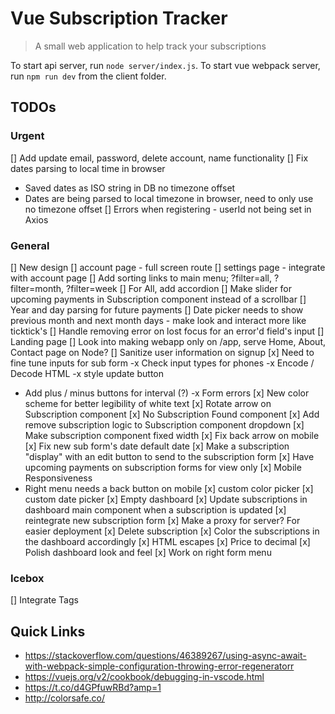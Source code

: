 # Vue Subscription Tracker

> A small web application to help track your subscriptions 

To start api server, run `node server/index.js`.
To start vue webpack server, run `npm run dev` from the client folder.

## TODOs
### Urgent

[] Add update email, password, delete account, name functionality
[] Fix dates parsing to local time in browser
- Saved dates as ISO string in DB no timezone offset
- Dates are being parsed to local timezone in browser, need to only use no timezone offset
[] Errors when registering - userId not being set in Axios

### General

[] New design
[] account page - full screen route
  [] settings page - integrate with account page
[] Add sorting links to main menu; ?filter=all, ?filter=month, ?filter=week
  [] For All, add accordion
[] Make slider for upcoming payments in Subscription component instead of a scrollbar
[] Year and day parsing for future payments
[] Date picker needs to show previous month and next month days - make look and interact more like ticktick's
[] Handle removing error on lost focus for an error'd field's input
[] Landing page
[] Look into making webapp only on /app, serve Home, About, Contact page on Node?
[] Sanitize user information on signup
[x] Need to fine tune inputs for sub form
-x Check input types for phones
-x Encode / Decode HTML
-x style update button
- Add plus / minus buttons for interval (?)
-x Form errors
[x] New color scheme for better legibility of white text
[x] Rotate arrow on Subscription component
[x] No Subscription Found component
[x] Add remove subscription logic to Subscription component dropdown
[x] Make subscription component fixed width
[x] Fix back arrow on mobile
[x] Fix new sub form's date default date
[x] Make a subscription "display" with an edit button to send to the subscription form
[x] Have upcoming payments on subscription forms for view only
[x] Mobile Responsiveness 
- Right menu needs a back button on mobile
[x] custom color picker
[x] custom date picker
[x] Empty dashboard 
[x] Update subscriptions in dashboard main component when a subscription is updated
[x] reintegrate new subscription form
[x] Make a proxy for server? For easier deployment
[x] Delete subscription
[x] Color the subscriptions in the dashboard accordingly
[x] HTML escapes
[x] Price to decimal
[x] Polish dashboard look and feel
  [x] Work on right form menu

### Icebox
[] Integrate Tags

## Quick Links
- https://stackoverflow.com/questions/46389267/using-async-await-with-webpack-simple-configuration-throwing-error-regeneratorr
- https://vuejs.org/v2/cookbook/debugging-in-vscode.html
- https://t.co/d4GPfuwRBd?amp=1
- http://colorsafe.co/